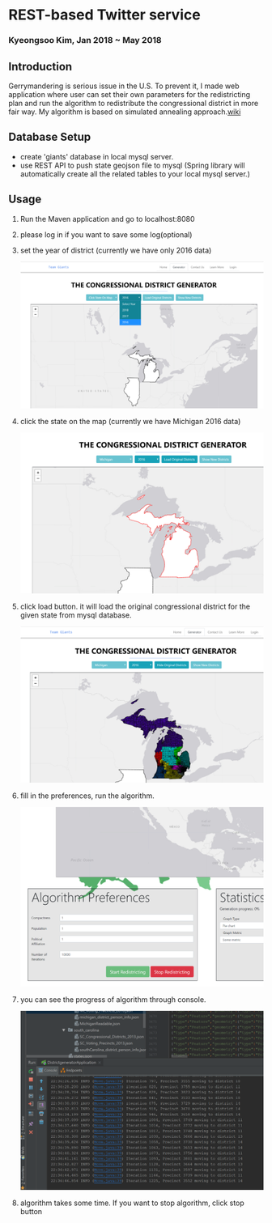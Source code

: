 # REST-based Twitter service
### Kyeongsoo Kim, Jan 2018 ~ May 2018

## Introduction
Gerrymandering is serious issue in the U.S. To prevent it, I made web application where user can set their own parameters for the redistricting plan and run the algorithm to redistribute the congressional district in more fair way. My algorithm is based on simulated annealing approach.[wiki](https://en.wikipedia.org/wiki/Simulated_annealing)


## Database Setup
- create 'giants' database in local mysql server.
- use REST API to push state geojson file to mysql (Spring library will automatically create all the related tables to your local mysql server.)

## Usage
1) Run the Maven application and go to localhost:8080
2) please log in if you want to save some log(optional)
3) set the year of district (currently we have only 2016 data)

    ![](usage2.png)
4) click the state on the map (currently we have Michigan 2016 data)

    ![](usage1.png)
5) click load button. it will load the original congressional district for the given state from mysql database.

    ![](usage3.png)
6) fill in the preferences, run the algorithm.

    ![](usage4.png)
7) you can see the progress of algorithm through console.

    ![](usage5.png)
8) algorithm takes some time. If you want to stop algorithm, click stop button
